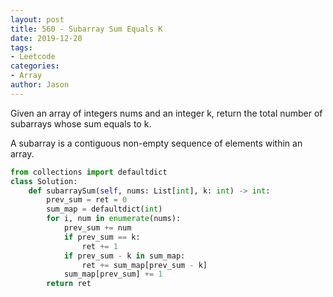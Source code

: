 ```yaml
---
layout: post
title: 560 - Subarray Sum Equals K
date: 2019-12-20
tags:
- Leetcode
categories:
- Array
author: Jason
---
```

Given an array of integers nums and an integer k, return the total number of subarrays whose sum equals to k.

A subarray is a contiguous non-empty sequence of elements within an array.

```python
from collections import defaultdict
class Solution:
    def subarraySum(self, nums: List[int], k: int) -> int:
        prev_sum = ret = 0
        sum_map = defaultdict(int)
        for i, num in enumerate(nums):
            prev_sum += num
            if prev_sum == k:
                ret += 1
            if prev_sum - k in sum_map:
                ret += sum_map[prev_sum - k]
            sum_map[prev_sum] += 1
        return ret
```
